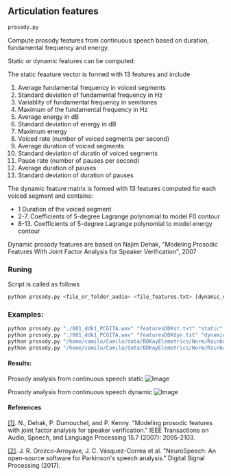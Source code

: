 ## Articulation features

```sh
prosody.py
```

Compute prosody features from continuous speech based on duration, fundamental frequency and energy.

Static or dynamic features can be computed:

The static feaature vector is formed with 13 features and include

1. Average fundamental frequency in voiced segments
2. Standard deviation of fundamental frequency in Hz
3. Variablity of fundamental frequency in semitones
4. Maximum of the fundamental frequency in Hz
5. Average energy in dB
6. Standard deviation of energy in dB
7. Maximum energy
8. Voiced rate (number of voiced segments per second)
9. Average duration of voiced segments
10. Standard deviation of duratin of voiced segments
11. Pause rate (number of pauses per second)
12. Average duration of pauses
13. Standard deviation of duration of pauses


The dynamic feature matrix is formed with 13 features computed for each voiced segment and contains:

- 1 Duration of the voiced segment
- 2-7. Coefficients of 5-degree Lagrange polynomial to model F0 contour
- 8-13. Coefficients of 5-degree Lagrange polynomial to model energy contour

Dynamic prosody features are based on
Najim Dehak, "Modeling Prosodic Features With Joint Factor Analysis for Speaker Verification", 2007


### Runing
Script is called as follows
```sh
python prosody.py <file_or_folder_audio> <file_features.txt> [dynamic_or_static (default static)] [plots (true or false) (default false)]
```

### Examples:
```sh
python prosody.py "./001_ddk1_PCGITA.wav" "featuresDDKst.txt" "static" "true"
python prosody.py "./001_ddk1_PCGITA.wav" "featuresDDKdyn.txt" "dynamic" "true"
python prosody.py "/home/camilo/Camilo/data/BDKayElemetrics/Norm/Rainbow/" "featuresDDKdynFolder.txt" "dynamic" "false"
python prosody.py "/home/camilo/Camilo/data/BDKayElemetrics/Norm/Rainbow/" "featuresDDKstatFolder.txt" "static" "false"
```

#### Results:

Prosody analysis from continuous speech static
![Image](https://github.com/jcvasquezc/DisVoice/blob/master/images/prosody1.png?Raw=true)

Prosody analysis from continuous speech dynamic
![Image](https://github.com/jcvasquezc/DisVoice/blob/master/images/prosody2.png?raw=true)

#### References

[[1]](http://ieeexplore.ieee.org/abstract/document/4291597/). N., Dehak, P. Dumouchel, and P. Kenny. "Modeling prosodic features with joint factor analysis for speaker verification." IEEE Transactions on Audio, Speech, and Language Processing 15.7 (2007): 2095-2103.

[[2]](http://www.sciencedirect.com/science/article/pii/S105120041730146X). J. R. Orozco-Arroyave, J. C. Vásquez-Correa et al. "NeuroSpeech: An open-source software for Parkinson's speech analysis." Digital Signal Processing (2017).

